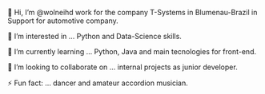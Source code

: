 👋 Hi, I’m @wolneihd
    work for the company T-Systems in Blumenau-Brazil in Support for automotive company.

👀 I’m interested in ...
    Python and Data-Science skills.
  
🌱 I’m currently learning ...
    Python, Java and main tecnologies for front-end.
  
💞️ I’m looking to collaborate on ...
    internal projects as junior developer.
  
⚡ Fun fact: ...
    dancer and amateur accordion musician.

<!---
wolneihd/wolneihd is a ✨ special ✨ repository because its `README.md` (this file) appears on your GitHub profile.
You can click the Preview link to take a look at your changes.
--->
